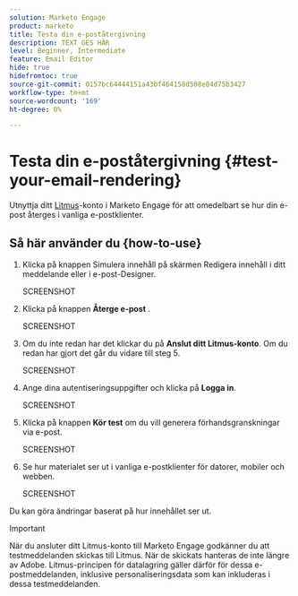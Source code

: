 ```yaml
---
solution: Marketo Engage
product: marketo
title: Testa din e-poståtergivning
description: TEXT GES HÄR
level: Beginner, Intermediate
feature: Email Editor
hide: true
hidefromtoc: true
source-git-commit: 0157bc64444151a43bf464158d508e84d75b3427
workflow-type: tm+mt
source-wordcount: '169'
ht-degree: 0%

---
```


# Testa din e-poståtergivning {#test-your-email-rendering}

Utnyttja ditt [Litmus](https://www.litmus.com/email-testing)-konto i Marketo Engage för att omedelbart se hur din e-post återges i vanliga e-postklienter.

## Så här använder du &lbrace;how-to-use&rbrace;

1. Klicka på knappen Simulera innehåll på skärmen Redigera innehåll i ditt meddelande eller i e-post-Designer.

   SCREENSHOT

1. Klicka på knappen **Återge e-post** .

   SCREENSHOT

1. Om du inte redan har det klickar du på **Anslut ditt Litmus-konto**. Om du redan har gjort det går du vidare till steg 5.

   SCREENSHOT

1. Ange dina autentiseringsuppgifter och klicka på **Logga in**.

   SCREENSHOT

1. Klicka på knappen **Kör test** om du vill generera förhandsgranskningar via e-post.

   SCREENSHOT

1. Se hur materialet ser ut i vanliga e-postklienter för datorer, mobiler och webben.

   SCREENSHOT

Du kan göra ändringar baserat på hur innehållet ser ut.

>[!IMPORTANT]
>
>När du ansluter ditt Litmus-konto till Marketo Engage godkänner du att testmeddelanden skickas till Litmus. När de skickats hanteras de inte längre av Adobe. Litmus-principen för datalagring gäller därför för dessa e-postmeddelanden, inklusive personaliseringsdata som kan inkluderas i dessa testmeddelanden.
